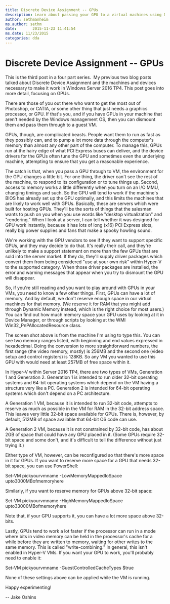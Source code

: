 ```yaml
---
title: Discrete Device Assignment -- GPUs
description: Learn about passing your GPU to a virtual machines using Discrete Device Assignment.
author: sethmanheim
ms.author: sethm
date:       2015-11-23 11:41:54
ms.date: 11/23/2015
categories: dda
---
```

# Discrete Device Assignment -- GPUs

This is the third post in a four part series.  My previous two blog posts talked about Discrete Device Assignment and the machines and devices necessary to make it work in Windows Server 2016 TP4. This post goes into more detail, focusing on GPUs.

There are those of you out there who want to get the most out of Photoshop, or CATIA, or some other thing that just needs a graphics processor, or GPU. If that's you, and if you have GPUs in your machine that aren't needed by the Windows management OS, then you can dismount them and pass them through to a guest VM.

GPUs, though, are complicated beasts. People want them to run as fast as they possibly can, and to pump a lot more data through the computer's memory than almost any other part of the computer. To manage this, GPUs run at the hairy edge of what PCI Express buses can deliver, and the device drivers for the GPUs often tune the GPU and sometimes even the underlying machine, attempting to ensure that you get a reasonable experience.

The catch is that, when you pass a GPU through to VM, the environment for the GPU changes a little bit. For one thing, the driver can't see the rest of the machine, to respond to its configuration or to tune things up. Second, access to memory works a little differently when you turn on an I/O MMU, changing timings and such. So the GPU will tend to work if the machine's BIOS has already set up the GPU optimally, and this limits the machines that are likely to work well with GPUs. Basically, these are servers which were built for hosting GPUs. They'll be the sorts of things that the salesman wants to push on you when you use words like "desktop virtualization" and "rendering." When I look at a server, I can tell whether it was designed for GPU work instantly, because it has lots of long (x16) PCI Express slots, really big power supplies and fans that make a spooky howling sound.

We're working with the GPU vendors to see if they want to support specific GPUs, and they may decide to do that. It's really their call, and they're unlikely to make a support statement on more than the few GPUs that are sold into the server market. If they do, they'll supply driver packages which convert them from being considered "use at your own risk" within Hyper-V to the supported category. When those driver packages are installed, the error and warning messages that appear when you try to dismount the GPU will disappear.

So, if you're still reading and you want to play around with GPUs in your VMs, you need to know a few other things. First, GPUs can have a lot of memory. And by default, we don't reserve enough space in our virtual machines for that memory. (We reserve it for RAM that you might add through Dynamic Memory instead, which is the right choice for most users.) You can find out how much memory space your GPU uses by looking at it in Device Manager, or through scripts by looking at the WMI Win32_PnPAllocatedResource class.

<!--[![ ](https://msdnshared.blob.core.windows.net/media/TNBlogsFS/prod.evol.blogs.technet.com/CommunityServer.Blogs.Components.WeblogFiles/00/00/00/50/45/5873.ATIFireProV.png)](https://msdnshared.blob.core.windows.net/media/TNBlogsFS/prod.evol.blogs.technet.com/CommunityServer.Blogs.Components.WeblogFiles/00/00/00/50/45/5873.ATIFireProV.png)-->

The screen shot above is from the machine I'm using to type this. You can see two memory ranges listed, with beginning and end values expressed in hexadecimal. Doing the conversion to more straightforward numbers, the first range (the video memory, mostly) is 256MB and the second one (video setup and control registers) is 128KB. So any VM you wanted to use this GPU with would need at least 257MB of free space within it.

In Hyper-V within Server 2016 TP4, there are two types of VMs, Generation 1 and Generation 2. Generation 1 is intended to run older 32-bit operating systems and 64-bit operating systems which depend on the VM having a structure very like a PC. Generation 2 is intended for 64-bit operating systems which don't depend on a PC architecture.

A Generation 1 VM, because it is intended to run 32-bit code, attempts to reserve as much as possible in the VM for RAM in the 32-bit address space. This leaves very little 32-bit space available for GPUs. There is, however, by default, 512MB of space available that 64-bit OS code can use.

A Generation 2 VM, because it is not constrained by 32-bit code, has about 2GB of space that could have any GPU placed in it. (Some GPUs require 32-bit space and some don't, and it's difficult to tell the difference without just trying it.)

Either type of VM, however, can be reconfigured so that there's more space in it for GPUs. If you want to reserve more space for a GPU that needs 32-bit space, you can use PowerShell:

Set-VM pickyourvmname -LowMemoryMappedIoSpace upto3000MBofmemoryhere

Similarly, if you want to reserve memory for GPUs above 32-bit space:

Set-VM pickyourvmname -HighMemoryMappedIoSpace upto33000MBofmemoryhere

Note that, if your GPU supports it, you can have a lot more space above 32-bits.

Lastly, GPUs tend to work a lot faster if the processor can run in a mode where bits in video memory can be held in the processor's cache for a while before they are written to memory, waiting for other writes to the same memory. This is called "write-combining." In general, this isn't enabled in Hyper-V VMs. If you want your GPU to work, you'll probably need to enable it:

Set-VM pickyourvmname -GuestControlledCacheTypes $true

None of these settings above can be applied while the VM is running.

Happy experimenting!

\-- Jake Oshins
